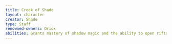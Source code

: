 ```yaml
---
title: Crook of Shade
layout: character
creator: Shade
type: Staff
renowned-owners: Oriox
abilities: Grants mastery of shadow magic and the ability to open rifts between the human and shadow worlds
---
```


